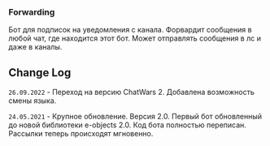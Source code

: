 ### Forwarding
Бот для подписок на уведомления с канала. Форвардит сообщения в любой чат, где находится этот бот.
Может отправлять сообщения в лс и даже в каналы.

## Change Log
`26.09.2022` - Переход на версию ChatWars 2. Добавлена возможность смены языка.

`24.05.2021` - Крупное обновление. Версия 2.0. Первый бот обновленный до новой библиотеки e-objects 2.0.
Код бота полностью переписан. Рассылки теперь происходят мгновенно.
